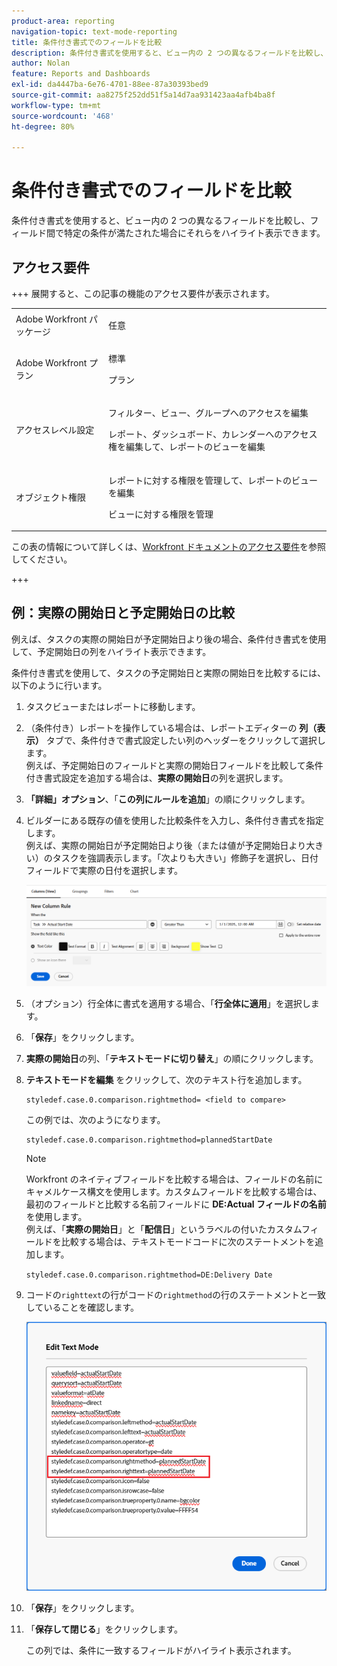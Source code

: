 ```yaml
---
product-area: reporting
navigation-topic: text-mode-reporting
title: 条件付き書式でのフィールドを比較
description: 条件付き書式を使用すると、ビュー内の 2 つの異なるフィールドを比較し、フィールド間で特定の条件が満たされた場合にそれらをハイライト表示できます。
author: Nolan
feature: Reports and Dashboards
exl-id: da4447ba-6e76-4701-88ee-87a30393bed9
source-git-commit: aa8275f252dd51f5a14d7aa931423aa4afb4ba8f
workflow-type: tm+mt
source-wordcount: '468'
ht-degree: 80%

---
```


# 条件付き書式でのフィールドを比較

<!-- Audited: 1/2025 -->

条件付き書式を使用すると、ビュー内の 2 つの異なるフィールドを比較し、フィールド間で特定の条件が満たされた場合にそれらをハイライト表示できます。

## アクセス要件

+++ 展開すると、この記事の機能のアクセス要件が表示されます。 

<table style="table-layout:auto"> 
 <col> 
 <col> 
 <tbody> 
  <tr> 
   <td role="rowheader">Adobe Workfront パッケージ</td> 
   <td> <p>任意</p> </td> 
  </tr> 
  <tr> 
   <td role="rowheader">Adobe Workfront プラン</td> 
   <td> 
     <p>標準</p>
     <p>プラン</p>
   </td> 
  </tr> 
  <tr> 
   <td role="rowheader">アクセスレベル設定</td> 
   <td> <p>フィルター、ビュー、グループへのアクセスを編集</p> <p>レポート、ダッシュボード、カレンダーへのアクセス権を編集して、レポートのビューを編集</p></td> 
  </tr> 
  <tr> 
   <td role="rowheader">オブジェクト権限</td> 
   <td> <p>レポートに対する権限を管理して、レポートのビューを編集</p> <p>ビューに対する権限を管理</p></td> 
  </tr> 
 </tbody> 
</table>

この表の情報について詳しくは、[Workfront ドキュメントのアクセス要件](/help/quicksilver/administration-and-setup/add-users/access-levels-and-object-permissions/access-level-requirements-in-documentation.md)を参照してください。

+++

## 例：実際の開始日と予定開始日の比較

例えば、タスクの実際の開始日が予定開始日より後の場合、条件付き書式を使用して、予定開始日の列をハイライト表示できます。

条件付き書式を使用して、タスクの予定開始日と実際の開始日を比較するには、以下のように行います。

1. タスクビューまたはレポートに移動します。
1. （条件付き）レポートを操作している場合は、レポートエディターの **列（表示）** タブで、条件付きで書式設定したい列のヘッダーをクリックして選択します。\
   例えば、予定開始日のフィールドと実際の開始日フィールドを比較して条件付き書式設定を追加する場合は、**実際の開始日**&#x200B;の列を選択します。

1. **「詳細」オプション**、「**この列にルールを追加**」の順にクリックします。

1. ビルダーにある既存の値を使用した比較条件を入力し、条件付き書式を指定します。\
   例えば、実際の開始日が予定開始日より後（または値が予定開始日より大きい）のタスクを強調表示します。「次よりも大きい」修飾子を選択し、日付フィールドで実際の日付を選択します。

   ![&#x200B; 実際の開始日の条件付き書式 &#x200B;](assets/cond-format-1-350x84.png)

1. （オプション）行全体に書式を適用する場合、「**行全体に適用**」を選択します。
1. 「**保存**」をクリックします。

1. **実際の開始日**&#x200B;の列、「**テキストモードに切り替え**」の順にクリックします。

1. **テキストモードを編集** をクリックして、次のテキスト行を追加します。

   ```
   styledef.case.0.comparison.rightmethod= <field to compare>
   ```

   この例では、次のようになります。

   ```
   styledef.case.0.comparison.rightmethod=plannedStartDate
   ```

   >[!NOTE]
   >
   >Workfront のネイティブフィールドを比較する場合は、フィールドの名前にキャメルケース構文を使用します。カスタムフィールドを比較する場合は、最初のフィールドと比較する名前フィールドに **DE:Actual フィールドの名前** を使用します。\
   >例えば、「**実際の開始日**」と「**配信日**」というラベルの付いたカスタムフィールドを比較する場合は、テキストモードコードに次のステートメントを追加します。
   >
   >`styledef.case.0.comparison.rightmethod=DE:Delivery Date`

1. コードの`righttext`の行がコードの`rightmethod`の行のステートメントと一致していることを確認します。

   ![条件付き形式](assets/cond-format-2-350x171.png)

1. 「**保存**」をクリックします。
1. 「**保存して閉じる**」をクリックします。

   この列では、条件に一致するフィールドがハイライト表示されます。
